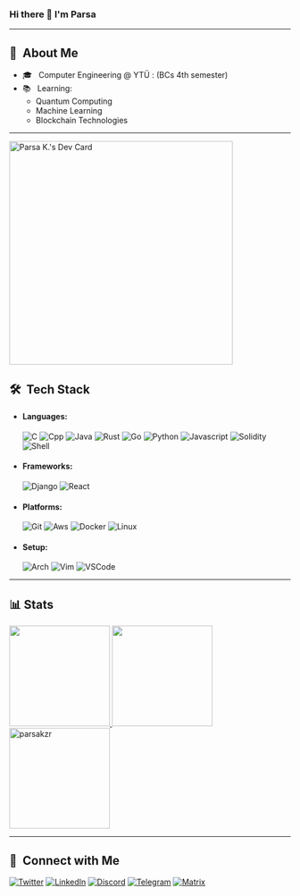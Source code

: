 ### Hi there 👋 I'm Parsa

---
## 🔵 &nbsp;About Me

- 🎓 &nbsp; Computer Engineering @ YTÜ : (BCs 4th semester)
- 📚 &nbsp; Learning:
  - Quantum Computing
  - Machine Learning
  - Blockchain Technologies

---

<a href="https://app.daily.dev/parsakzr"><img src="https://api.daily.dev/devcards/c520f92fad8247e7a1471cb11b321e69.png?r=5h4" width="400" alt="Parsa K.'s Dev Card"/></a>

## 🛠 &nbsp;Tech Stack

- #### Languages: <br>
  
  ![C](https://img.shields.io/badge/C-00599C?style=for-the-badge&logo=c&logoColor=white)
  ![Cpp](https://img.shields.io/badge/C%2B%2B-00599C?style=for-the-badge&logo=c%2B%2B&logoColor=white)
  ![Java](https://img.shields.io/badge/Java-ED8B00?style=for-the-badge&logo=java&logoColor=white)
  ![Rust](https://img.shields.io/badge/Rust-000000?style=for-the-badge&logo=rust&logoColor=white)
  ![Go](https://img.shields.io/badge/Go-00ADD8?style=for-the-badge&logo=go&logoColor=white)
  ![Python](https://img.shields.io/badge/Python-14354C?style=for-the-badge&logo=python&logoColor=white)
  ![Javascript](https://img.shields.io/badge/JavaScript-F7DF1E?style=for-the-badge&logo=javascript&logoColor=black)
  ![Solidity](https://img.shields.io/badge/Solidity-002FA7?style=for-the-badge&logo=solidity&logoColor=white)
  ![Shell](https://img.shields.io/badge/Shell_Script-121011?style=for-the-badge&logo=gnu-bash&logoColor=white)

- #### Frameworks: <br>
  
  ![Django](https://img.shields.io/badge/Django-092E20?style=for-the-badge&logo=django&logoColor=white)
  ![React](https://img.shields.io/badge/React-20232A?style=for-the-badge&logo=react&logoColor=61DAFB)

- #### Platforms: <br>
  
  ![Git](https://img.shields.io/badge/Git-F05032?style=for-the-badge&logo=git&logoColor=white)
  ![Aws](https://img.shields.io/badge/Amazon_AWS-232F3E?style=for-the-badge&logo=amazon-aws&logoColor=white)
  ![Docker](https://img.shields.io/badge/Docker-2CA5E0?style=for-the-badge&logo=docker&logoColor=white)
  ![Linux](https://img.shields.io/badge/Linux-FCC624?style=for-the-badge&logo=linux&logoColor=black)

- #### Setup: <br>
  
  ![Arch](https://img.shields.io/badge/Arch_Linux-1793D1?style=for-the-badge&logo=arch-linux&logoColor=white)
  ![Vim](https://img.shields.io/badge/VIM-%2311AB00.svg?&style=for-the-badge&logo=vim&logoColor=white)
  ![VSCode](https://img.shields.io/badge/VSCode-0078D4?style=for-the-badge&logo=visual%20studio%20code&logoColor=white)

---
## 📊 Stats

<p>
<a href="https://github.com/parsakzr">
  <img height="180em" src="https://github-readme-stats.vercel.app/api?username=parsakzr&show_icons=true&theme=tokyonight&hide_border=true" />
  <img height="180em" src="https://github-readme-stats-eight-theta.vercel.app/api/top-langs/?username=parsakzr&theme=tokyonight&hide_border=true&layout=compact&exclude_lang=java+r" />
  <img height="180em" src="https://github-readme-streak-stats.herokuapp.com/?user=parsakzr&theme=tokyonight&hide_border=true" alt="parsakzr" />
</a>
</p>

---
## 🤙 &nbsp;Connect with Me

[![Twitter](https://img.shields.io/badge/@DevParsa-%231DA1F2.svg?&style=for-the-badge&logo=Twitter&logoColor=white)](https://twitter.com/DevParsa)
[![LinkedIn](https://img.shields.io/badge/@Parsakzr-0077B5?style=for-the-badge&logo=linkedin&logoColor=white)](https://www.linkedin.com/in/parsakzr/)
[![Discord](https://img.shields.io/badge/Parsak%238080-%237289DA.svg?&style=for-the-badge&logo=discord&logoColor=white)](https://discord.com/users/856558697107161118)
[![Telegram](https://img.shields.io/badge/@AltParsa-2CA5E0?style=for-the-badge&logo=telegram&logoColor=white)](https://t.me/altparsa)
[![Matrix](https://img.shields.io/badge/parsak:matrix.org-2b2b2b?logo=Matrix&style=for-the-badge&logoColor=white)](https://matrix.to/#/@parsak:matrix.org)
